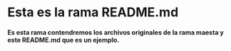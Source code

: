 # Esta es la rama README.md

#### Es esta rama contendremos los archivos originales de la rama maesta y este README.md que es un ejemplo. 
